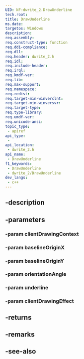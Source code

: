 ```yaml
---
UID: NF:dwrite_2.DrawUnderline
tech.root: 
title: DrawUnderline
ms.date: 
targetos: Windows
description: 
req.assembly: 
req.construct-type: function
req.ddi-compliance: 
req.dll: 
req.header: dwrite_2.h
req.idl: 
req.include-header: 
req.irql: 
req.kmdf-ver: 
req.lib: 
req.max-support: 
req.namespace: 
req.redist: 
req.target-min-winverclnt: 
req.target-min-winversvr: 
req.target-type: 
req.type-library: 
req.umdf-ver: 
req.unicode-ansi: 
topic_type:
 - apiref
api_type:
 - 
api_location:
 - dwrite_2.h
api_name:
 - DrawUnderline
f1_keywords:
 - DrawUnderline
 - dwrite_2/DrawUnderline
dev_langs:
 - c++
---
```


## -description

## -parameters

### -param clientDrawingContext

### -param baselineOriginX

### -param baselineOriginY

### -param orientationAngle

### -param underline

### -param clientDrawingEffect

## -returns

## -remarks

## -see-also

